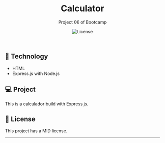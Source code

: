 <h1 align="center"> Calculator </h1>

<p align="center">
Project 06 of Bootcamp
</p>

<p align="center">
  <img alt="License" src="https://img.shields.io/static/v1?label=license&message=MIT&color=49AA26&labelColor=000000">
</p>

<br>

## 🚀 Technology

- HTML
- Express.js with Node.js

## 💻 Project

This is a calculador build with Express.js.

## :memo: License

This project has a MID license.

---
